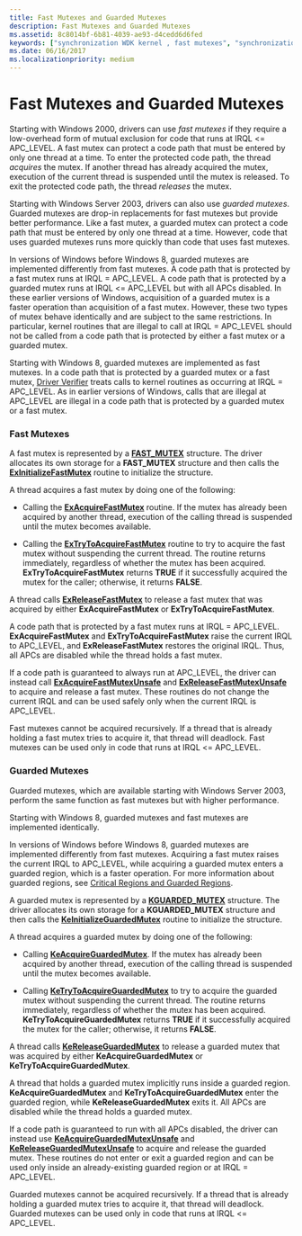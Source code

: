 ```yaml
---
title: Fast Mutexes and Guarded Mutexes
description: Fast Mutexes and Guarded Mutexes
ms.assetid: 8c8014bf-6b81-4039-ae93-d4cedd6d6fed
keywords: ["synchronization WDK kernel , fast mutexes", "synchronization WDK kernel , guarded mutexes", "guarded mutexes WDK kernel", "fast mutexes WDK kernel", "mutexes WDK kernel"]
ms.date: 06/16/2017
ms.localizationpriority: medium
---
```


# Fast Mutexes and Guarded Mutexes


Starting with Windows 2000, drivers can use *fast mutexes* if they require a low-overhead form of mutual exclusion for code that runs at IRQL &lt;= APC\_LEVEL. A fast mutex can protect a code path that must be entered by only one thread at a time. To enter the protected code path, the thread *acquires* the mutex. If another thread has already acquired the mutex, execution of the current thread is suspended until the mutex is released. To exit the protected code path, the thread *releases* the mutex.

Starting with Windows Server 2003, drivers can also use *guarded mutexes*. Guarded mutexes are drop-in replacements for fast mutexes but provide better performance. Like a fast mutex, a guarded mutex can protect a code path that must be entered by only one thread at a time. However, code that uses guarded mutexes runs more quickly than code that uses fast mutexes.

In versions of Windows before Windows 8, guarded mutexes are implemented differently from fast mutexes. A code path that is protected by a fast mutex runs at IRQL = APC\_LEVEL. A code path that is protected by a guarded mutex runs at IRQL &lt;= APC\_LEVEL but with all APCs disabled. In these earlier versions of Windows, acquisition of a guarded mutex is a faster operation than acquisition of a fast mutex. However, these two types of mutex behave identically and are subject to the same restrictions. In particular, kernel routines that are illegal to call at IRQL = APC\_LEVEL should not be called from a code path that is protected by either a fast mutex or a guarded mutex.

Starting with Windows 8, guarded mutexes are implemented as fast mutexes. In a code path that is protected by a guarded mutex or a fast mutex, [Driver Verifier](https://docs.microsoft.com/windows-hardware/drivers/devtest/driver-verifier) treats calls to kernel routines as occurring at IRQL = APC\_LEVEL. As in earlier versions of Windows, calls that are illegal at APC\_LEVEL are illegal in a code path that is protected by a guarded mutex or a fast mutex.

### Fast Mutexes

A fast mutex is represented by a [**FAST\_MUTEX**](https://docs.microsoft.com/windows-hardware/drivers/kernel/eprocess) structure. The driver allocates its own storage for a **FAST\_MUTEX** structure and then calls the [**ExInitializeFastMutex**](https://docs.microsoft.com/windows-hardware/drivers/ddi/content/wdm/nf-wdm-exinitializefastmutex) routine to initialize the structure.

A thread acquires a fast mutex by doing one of the following:

-   Calling the [**ExAcquireFastMutex**](https://docs.microsoft.com/previous-versions/windows/hardware/drivers/ff544337(v=vs.85)) routine. If the mutex has already been acquired by another thread, execution of the calling thread is suspended until the mutex becomes available.

-   Calling the [**ExTryToAcquireFastMutex**](https://docs.microsoft.com/previous-versions/windows/hardware/drivers/ff545647(v=vs.85)) routine to try to acquire the fast mutex without suspending the current thread. The routine returns immediately, regardless of whether the mutex has been acquired. **ExTryToAcquireFastMutex** returns **TRUE** if it successfully acquired the mutex for the caller; otherwise, it returns **FALSE**.

A thread calls [**ExReleaseFastMutex**](https://docs.microsoft.com/previous-versions/windows/hardware/drivers/ff545549(v=vs.85)) to release a fast mutex that was acquired by either **ExAcquireFastMutex** or **ExTryToAcquireFastMutex**.

A code path that is protected by a fast mutex runs at IRQL = APC\_LEVEL. **ExAcquireFastMutex** and **ExTryToAcquireFastMutex** raise the current IRQL to APC\_LEVEL, and **ExReleaseFastMutex** restores the original IRQL. Thus, all APCs are disabled while the thread holds a fast mutex.

If a code path is guaranteed to always run at APC\_LEVEL, the driver can instead call [**ExAcquireFastMutexUnsafe**](https://docs.microsoft.com/previous-versions/windows/hardware/drivers/ff544340(v=vs.85)) and [**ExReleaseFastMutexUnsafe**](https://docs.microsoft.com/previous-versions/windows/hardware/drivers/ff545567(v=vs.85)) to acquire and release a fast mutex. These routines do not change the current IRQL and can be used safely only when the current IRQL is APC\_LEVEL.

Fast mutexes cannot be acquired recursively. If a thread that is already holding a fast mutex tries to acquire it, that thread will deadlock. Fast mutexes can be used only in code that runs at IRQL &lt;= APC\_LEVEL.

### Guarded Mutexes

Guarded mutexes, which are available starting with Windows Server 2003, perform the same function as fast mutexes but with higher performance.

Starting with Windows 8, guarded mutexes and fast mutexes are implemented identically.

In versions of Windows before Windows 8, guarded mutexes are implemented differently from fast mutexes. Acquiring a fast mutex raises the current IRQL to APC\_LEVEL, while acquiring a guarded mutex enters a guarded region, which is a faster operation. For more information about guarded regions, see [Critical Regions and Guarded Regions](critical-regions-and-guarded-regions.md).

A guarded mutex is represented by a [**KGUARDED\_MUTEX**](https://docs.microsoft.com/windows-hardware/drivers/kernel/eprocess) structure. The driver allocates its own storage for a **KGUARDED\_MUTEX** structure and then calls the [**KeInitializeGuardedMutex**](https://docs.microsoft.com/windows-hardware/drivers/ddi/content/wdm/nf-wdm-keinitializeguardedmutex) routine to initialize the structure.

A thread acquires a guarded mutex by doing one of the following:

-   Calling [**KeAcquireGuardedMutex**](https://docs.microsoft.com/previous-versions/windows/hardware/drivers/ff551892(v=vs.85)). If the mutex has already been acquired by another thread, execution of the calling thread is suspended until the mutex becomes available.

-   Calling [**KeTryToAcquireGuardedMutex**](https://msdn.microsoft.com/library/windows/hardware/ff553307) to try to acquire the guarded mutex without suspending the current thread. The routine returns immediately, regardless of whether the mutex has been acquired. **KeTryToAcquireGuardedMutex** returns **TRUE** if it successfully acquired the mutex for the caller; otherwise, it returns **FALSE**.

A thread calls [**KeReleaseGuardedMutex**](https://docs.microsoft.com/windows-hardware/drivers/ddi/content/wdm/nf-wdm-kereleaseguardedmutex) to release a guarded mutex that was acquired by either **KeAcquireGuardedMutex** or **KeTryToAcquireGuardedMutex**.

A thread that holds a guarded mutex implicitly runs inside a guarded region. **KeAcquireGuardedMutex** and **KeTryToAcquireGuardedMutex** enter the guarded region, while **KeReleaseGuardedMutex** exits it. All APCs are disabled while the thread holds a guarded mutex.

If a code path is guaranteed to run with all APCs disabled, the driver can instead use [**KeAcquireGuardedMutexUnsafe**](https://docs.microsoft.com/previous-versions/windows/hardware/drivers/ff551894(v=vs.85)) and [**KeReleaseGuardedMutexUnsafe**](https://docs.microsoft.com/windows-hardware/drivers/ddi/content/wdm/nf-wdm-kereleaseguardedmutexunsafe) to acquire and release the guarded mutex. These routines do not enter or exit a guarded region and can be used only inside an already-existing guarded region or at IRQL = APC\_LEVEL.

Guarded mutexes cannot be acquired recursively. If a thread that is already holding a guarded mutex tries to acquire it, that thread will deadlock. Guarded mutexes can be used only in code that runs at IRQL &lt;= APC\_LEVEL.

 

 




